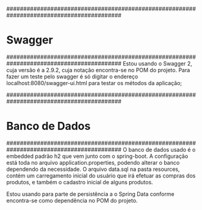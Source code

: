  
##########################################################################################
# Swagger
##########################################################################################
 Estou usando o Swagger 2, cuja versão é a 2.9.2, cuja notação encontra-se no POM do projeto. Para fazer um teste pelo swagger é
  só digitar o endereço localhost:8080/swagger-ui.html para testar os métodos da aplicação;



##########################################################################################
# Banco de Dados
##########################################################################################
O banco de dados usado é o embedded padrão h2 que vem junto com o spring-boot. A configuração está toda
no arquivo application.properties, podendo alterar o banco dependendo da necessidade. O arquivo data.sql na pasta resources, contém 
um carregamento inicial do usuário que irá efetuar as compras dos produtos, e também o cadastro inicial de alguns produtos.

Estou usando para parte de persistência a o Spring Data conforme encontra-se como dependência no POM do projeto.


